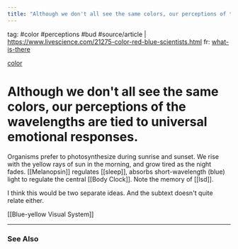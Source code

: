 ```yaml
---
title: "Although we don't all see the same colors, our perceptions of the wavelengths are tied to universal emotional responses."
---
```


tag: #color #perceptions #bud
#source/article | https://www.livescience.com/21275-color-red-blue-scientists.html
fr: [what-is-there](what-is-there.md)

[color](color.md)

# Although we don't all see the same colors, our perceptions of the wavelengths are tied to universal emotional responses.

Organisms prefer to photosynthesize during sunrise and sunset. We rise with the yellow rays of sun in the morning, and grow tired as the night fades. [[Melanopsin]] regulates [[sleep]], absorbs short-wavelength (blue) light to regulate the central [[Body Clock]]. Note the memory of [[lsd]].

I think this would be two separate ideas. And the subtext doesn't quite relate either. 

[[Blue-yellow Visual System]]

----
### See Also 

